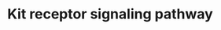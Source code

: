 ---
annotations:
- id: PW:0001227
  parent: signaling pathway
  type: Pathway Ontology
  value: Stem Cell Factor signaling pathway
authors:
- MaintBot
- AlexanderPico
- Ddigles
- Eweitz
description: 'Kit is a receptor protein tyrosine kinase, which is a receptor for stem
  cell factor or kit ligand. Signaling through Kit is important for formation of red
  cells, lymphocytes, mast cells and platelets among others. Binding of Kit receptor
  to stem cell factor leads to an intracellular cascade of events that includes activation
  of PI 3-kinase, Src family kinases and PLC gamma. Activating mutations in the Kit
  receptor are associated with several human malignancies include leukemias, gastrointestinal
  stromal tumors and mastocytomas.  Source: NetPath http://www.netpath.org/pathways?path_id=NetPath_6'
last-edited: 2021-05-21
organisms:
- Canis familiaris
redirect_from:
- /index.php/Pathway:WP1121
- /instance/WP1121
- /instance/WP1121_r117459
revision: r117459
schema-jsonld:
- '@context': https://schema.org/
  '@id': https://wikipathways.github.io/pathways/WP1121.html
  '@type': Dataset
  creator:
    '@type': Organization
    name: WikiPathways
  description: 'Kit is a receptor protein tyrosine kinase, which is a receptor for
    stem cell factor or kit ligand. Signaling through Kit is important for formation
    of red cells, lymphocytes, mast cells and platelets among others. Binding of Kit
    receptor to stem cell factor leads to an intracellular cascade of events that
    includes activation of PI 3-kinase, Src family kinases and PLC gamma. Activating
    mutations in the Kit receptor are associated with several human malignancies include
    leukemias, gastrointestinal stromal tumors and mastocytomas.  Source: NetPath
    http://www.netpath.org/pathways?path_id=NetPath_6'
  keywords:
  - ABL1
  - AKT1
  - BAD
  - BTK
  - CBLB
  - CISH
  - CLTC
  - CRKL
  - CSF2RB
  - DOK1
  - EPOR
  - FES
  - FGR
  - FYN
  - GRAP
  - GRB2
  - GRB7
  - HCK
  - JAK2
  - KIT
  - KITLG
  - LYN
  - MAP2K1
  - MAPK1
  - MATK
  - MITF
  - MPDZ
  - PIK3CG
  - PIK3R1
  - PIK3R2
  - PLCE1
  - PLCG1
  - PRKCA
  - PRKCB
  - PTPN11
  - PTPN6
  - PTPRU
  - RAF1
  - RASA1
  - RPS6KA1
  - SH2B2
  - SH3KBP1
  - SHC1
  - SOCS1
  - SOCS5
  - SOCS6
  - SOS1
  - SPRED1
  - SPRED2
  - SRC
  - STAP1
  - STAT1
  - STAT3
  - STAT5A
  - STAT5B
  - TEC
  - VAV1
  - VAV2
  - YES1
  license: CC0
  name: Kit receptor signaling pathway
seo: CreativeWork
title: Kit receptor signaling pathway
wpid: WP1121
---